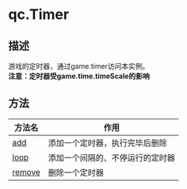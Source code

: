 # qc.Timer

## 描述
游戏的定时器，通过game.timer访问本实例。  
__注意：定时器受game.time.timeScale的影响__

## 方法
| 方法名        | 作用           |
| ------------- |-------------|
| [add](add.md) | 添加一个定时器，执行完毕后删除 |
| [loop](loop.md) | 添加一个间隔的、不停运行的定时器 |
| [remove](remove.md) | 删除一个定时器 |
